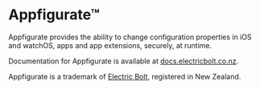 # Appfigurate™

Appfigurate provides the ability to change configuration properties in iOS and watchOS, apps and app extensions, securely, at runtime.

Documentation for Appfigurate is available at [docs.electricbolt.co.nz](https://docs.electricbolt.co.nz).

Appfigurate is a trademark of [Electric Bolt](https://www.electricbolt.co.nz), registered in New Zealand.
